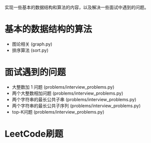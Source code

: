 实现一些基本的数据结构和算法的内容，以及解决一些面试中遇到的问题。

# 基本的数据结构的算法

- 图论相关 (graph.py)
- 排序算法 (sort.py)

# 面试遇到的问题

- 大整数加 1 问题 (problems/interview_problems.py)
- 两个大整数相加问题 (problems/interview_problems.py)
- 两个字符串的最长公共子串 (problems/interview_problems.py)
- 两个字符串的最长公共子序列 (problems/interview_problems.py)
- top-K问题 (problems/interview_problems.py)

# LeetCode刷题
